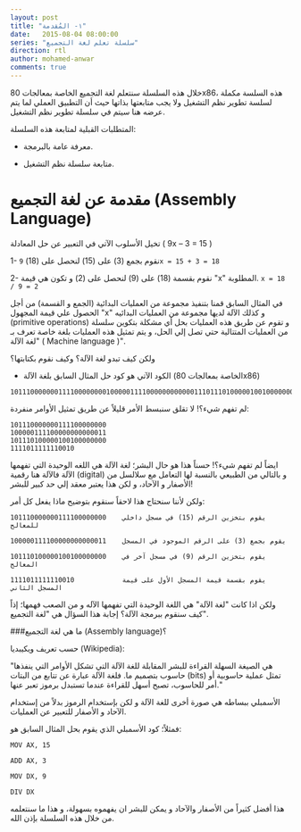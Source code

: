 ```yaml
---
layout: post
title: "١- المُقدمة"
date:   2015-08-04 08:00:00
series: "سلسلة تعلم لغة التجميع"
direction: rtl
author: mohamed-anwar
comments: true
---
```


خلال هذه السلسلة سنتعلم لغة التجميع الخاصة بمعالجات 80x86، هذه السلسة مكملة لسلسة تطوير نظم التشغيل ولا يجب متابعتها بذاتها حيث أن التطبيق العملي لما يتم عرضه هنا سيتم في سلسلة تطوير نظم التشغيل.

المتطلبات القبلية لمتابعة هذه السلسلة:

* معرفة عامة بالبرمجة.

* متابعة سلسلة نظم التشغيل.

# مقدمة عن لغة التجميع (Assembly Language)

تخيل الأسلوب الآتي في التعبير عن حل المعادلة ( 9x – 3 = 15 )

1- نقوم بجمع (3) على (15) لنحصل على (18) 	 ```9x = 15 + 3 = 18```

2- نقوم بقسمة (18) على (9) لنحصل على (2) و تكون هي قيمة "x" المطلوبة. ```x = 18 / 9 = 2```

في المثال السابق قمنا بتنفيذ مجموعة من العمليات البدائية (الجمع و القسمة) من أجل الحصول 
علي قيمة المجهول "x" و كذلك الآلة لديها مجموعة من العمليات البدائيه (primitive operations) و تقوم عن طريق هذه العمليات بحل أي مشكلة بتكوين سلسلة من العمليات المتتالية حتي تصل إلي الحل، و يتم تمثيل هذه العمليات بلغة خاصة تعرف بـ "لغة الآلة ( Machine language )".

ولكن كيف تبدو لغة الآلة؟ وكيف نقوم بكتابتها؟

- الكود الآتي هو كود حل المثال السابق بلغة الآلة (الخاصة بمعالجات 80x86)

```
1011100000001111000000001000001111000000000000111011101000001001000000001111011111110010
```

لم تفهم شيء؟! لا تقلق سنبسط الأمر قليلاً عن طريق تمثيل الأوامر منفردة:

```
101110000000111100000000
100000111100000000000011
101110100000100100000000
1111011111110010
```

ايضاً لم تفهم شيء؟! حسناً هذا هو حال البشر؛ لغة الآلة هي اللغه الوحيدة التي تفهمها الآلة فالآلة هنا رقمية (digital) و بالتالي من الطبيعي بالنسبة لها التعامل مع سلالسل من الأصفار و الآحاد، و لكن هذا يعتبر معقد إلي حد كبير للبشر!

ولكن لأننا سنحتاج هذا لاحقاً سنقوم بتوضيح ماذا يفعل كل أمر:
```
101110000000111100000000 	يقوم بتخزين الرقم (15) في مسجل داخلي للمعالج

100000111100000000000011	يقوم بجمع (3) على الرقم الموجود في المسجل

101110100000100100000000	يقوم بتخزين الرقم (9) في مسجل آخر في المعالج

1111011111110010			يقوم بقسمة قيمة المسجل الأول على قيمة المسجل الثاني
```
ولكن اذا كانت "لغة الآلة" هي اللغة الوحيدة التي تفهمها الآله و من الصعب فهمها؛ إذاً كيف سنقوم ببرمجة الآلة؟ إجابة هذا السؤال هي "لغة التجميع".

###ما هي لغة التجميع (Assembly language)؟

حسب تعريف ويكيبديا (Wikipedia):

"هي الصيغة السهلة القراءة للبشر المقابلة للغة الآلة التي تشكل الأوامر التي ينفذها حاسوب بتصميم ما. فلغة الآلة عبارة عن تتابع من البتات (bits) تمثل عملية حاسوبية أو أمر للحاسوب، تصبح أسهل للقراءة عندما تستبدل برموز تعبر عنها."

الأسمبلي ببساطه هي صورة أخرى للغة الآلة و لكن بإستخدام الرموز بدلاً من إستخدام الآحاد و الأصفار للتعبير عن العمليات.

فمثلاً؛ كود الأسمبلي الذي يقوم بحل المثال السابق هو:
```
MOV	AX, 15

ADD	AX, 3

MOV	DX, 9

DIV	DX
```
هذا أفضل كثيراً من الأصفار والآحاد و يمكن للبشر ان يفهموه بسهولة، و هذا ما سنتعلمه من خلال هذه السلسلة بإذن الله.
